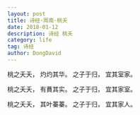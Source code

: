 ```yaml
---
layout: post
title: 诗经·周南·桃夭
date: 2018-01-12
description: 诗经 桃夭
category: life
tag: 诗经
author: DongDavid
---
```

桃之夭夭， 灼灼其华。 之子于归， 宜其室家。  

桃之夭夭， 有蕡其实。 之子于归， 宜其家室。  

桃之夭夭， 其叶蓁蓁。 之子于归， 宜其家人。  
